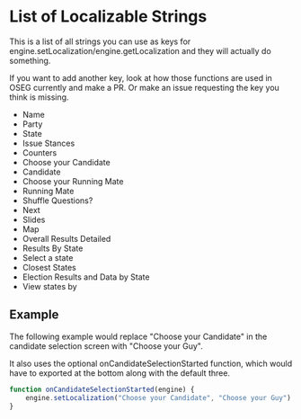 # List of Localizable Strings

This is a list of all strings you can use as keys for engine.setLocalization/engine.getLocalization and they will actually do something.

If you want to add another key, look at how those functions are used in OSEG currently and make a PR. Or make an issue requesting the key you think is missing.

- Name
- Party
- State
- Issue Stances
- Counters
- Choose your Candidate
- Candidate
- Choose your Running Mate
- Running Mate
- Shuffle Questions?
- Next
- Slides
- Map
- Overall Results Detailed
- Results By State
- Select a state
- Closest States
- Election Results and Data by State
- View states by

## Example

The following example would replace "Choose your Candidate" in the candidate selection screen with "Choose your Guy".

It also uses the optional onCandidateSelectionStarted function, which would have to exported at the bottom along with the default three.

```js
function onCandidateSelectionStarted(engine) {
    engine.setLocalization("Choose your Candidate", "Choose your Guy")
}
```